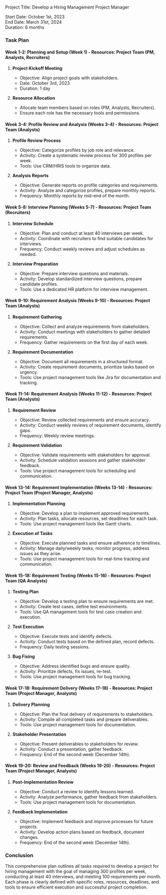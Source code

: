 Project Title: Develop a Hiring Management Project Manager

Start Date: October 1st, 2023  
End Date: March 31st, 2024  
Duration: 6 months  

### Task Plan

#### Week 1-2: Planning and Setup (Week 1) - Resources: Project Team (PM, Analysts, Recruiters)

1. **Project Kickoff Meeting**
   - Objective: Align project goals with stakeholders.
   - Date: October 3rd, 2023
   - Duration: 1 day

2. **Resource Allocation**
   - Allocate team members based on roles (PM, Analysts, Recruiters).
   - Ensure each role has the necessary tools and permissions.

#### Week 3-4: Profile Review and Analysis (Weeks 3-4) - Resources: Project Team (Analysts)

1. **Profile Review Process**
   - Objective: Categorize profiles by job role and relevance.
   - Activity: Create a systematic review process for 300 profiles per week.
   - Tools: Use CRM/HRIS tools to organize data.

2. **Analysis Reports**
   - Objective: Generate reports on profile categories and requirements.
   - Activity: Analyze and categorize profiles, prepare monthly reports.
   - Frequency: Monthly reports by mid-end of the month.

#### Week 5-8: Interview Planning (Weeks 5-7) - Resources: Project Team (Recruiters)

1. **Interview Schedule**
   - Objective: Plan and conduct at least 40 interviews per week.
   - Activity: Coordinate with recruiters to find suitable candidates for interviews.
   - Frequency: Conduct weekly reviews and adjust schedules as needed.

2. **Interview Preparation**
   - Objective: Prepare interview questions and materials.
   - Activity: Develop standardized interview questions, prepare candidate profiles.
   - Tools: Use a dedicated HR platform for interview management.

#### Week 9-10: Requirement Analysis (Weeks 9-10) - Resources: Project Team (Analysts)

1. **Requirement Gathering**
   - Objective: Collect and analyze requirements from stakeholders.
   - Activity: Conduct meetings with stakeholders to gather detailed requirements.
   - Frequency: Gather requirements on the first day of each week.

2. **Requirement Documentation**
   - Objective: Document all requirements in a structured format.
   - Activity: Create requirement documents, prioritize tasks based on urgency.
   - Tools: Use project management tools like Jira for documentation and tracking.

#### Week 11-14: Requirement Analysis (Weeks 11-12) - Resources: Project Team (Analysts)

1. **Requirement Review**
   - Objective: Review collected requirements and ensure accuracy.
   - Activity: Conduct weekly reviews of requirement documents, identify gaps.
   - Frequency: Weekly review meetings.

2. **Requirement Validation**
   - Objective: Validate requirements with stakeholders for approval.
   - Activity: Schedule validation sessions and gather stakeholder feedback.
   - Tools: Use project management tools for scheduling and communication.

#### Week 13-14: Requirement Implementation (Weeks 13-14) - Resources: Project Team (Project Manager, Analysts)

1. **Implementation Planning**
   - Objective: Develop a plan to implement approved requirements.
   - Activity: Plan tasks, allocate resources, set deadlines for each task.
   - Tools: Use project management tools like Gantt charts.

2. **Execution of Tasks**
   - Objective: Execute planned tasks and ensure adherence to timelines.
   - Activity: Manage daily/weekly tasks, monitor progress, address issues as they arise.
   - Tools: Use project management tools for real-time tracking and communication.

#### Week 15-18: Requirement Testing (Weeks 15-16) - Resources: Project Team (QA Analysts)

1. **Testing Plan**
   - Objective: Develop a testing plan to ensure requirements are met.
   - Activity: Create test cases, define test environments.
   - Tools: Use QA management tools for test case creation and execution.

2. **Test Execution**
   - Objective: Execute tests and identify defects.
   - Activity: Conduct tests based on the defined plan, record defects.
   - Frequency: Daily testing sessions.

3. **Bug Fixing**
   - Objective: Address identified bugs and ensure quality.
   - Activity: Prioritize defects, fix issues, re-test.
   - Tools: Use project management tools for bug tracking.

#### Week 17-18: Requirement Delivery (Weeks 17-18) - Resources: Project Team (Project Manager, Analysts)

1. **Delivery Planning**
   - Objective: Plan the final delivery of requirements to stakeholders.
   - Activity: Compile all completed tasks and prepare deliverables.
   - Tools: Use project management tools for documentation.

2. **Stakeholder Presentation**
   - Objective: Present deliverables to stakeholders for review.
   - Activity: Conduct a presentation, gather feedback.
   - Frequency: End of the second week (December 14th).

#### Week 19-20: Review and Feedback (Weeks 19-20) - Resources: Project Team (Project Manager, Analysts)

1. **Post-Implementation Review**
   - Objective: Conduct a review to identify lessons learned.
   - Activity: Analyze performance, gather feedback from stakeholders.
   - Tools: Use project management tools for documentation.

2. **Feedback Implementation**
   - Objective: Implement feedback and improve processes for future projects.
   - Activity: Develop action plans based on feedback, document changes.
   - Frequency: End of the second week (December 14th).

### Conclusion

This comprehensive plan outlines all tasks required to develop a project for hiring management with the goal of managing 300 profiles per week, conducting at least 40 interviews, and meeting 100 requirements per month. Each phase is clearly defined with specific roles, resources, deadlines, and tools to ensure efficient execution and successful project completion.